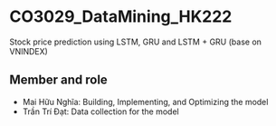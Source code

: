 # CO3029_DataMining_HK222
Stock price prediction using LSTM, GRU and LSTM + GRU (base on VNINDEX)
   
      

## Member and role
* Mai Hữu Nghĩa: Building, Implementing, and Optimizing the model
* Trần Trí Đạt: Data collection for the model